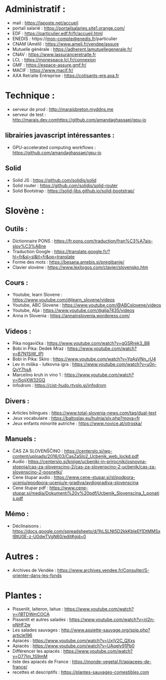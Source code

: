 # Administratif :
- mail : https://laposte.net/accueil
- portail salarié : https://portailsalaries.site1.orange.com/
- EDF : https://particulier.edf.fr/fr/accueil.html
- ENEDIS : https://mon-compte@enedis.fr/particulier
- CNAM (Améli) : https://www.ameli.fr/vendee/assure
- Mutuelle générale : https://adherent.lamutuellegenerale.fr/
- CNAV : https://www.lassuranceretraite.fr
- LCL : https://monespace.lcl.fr/connexion
- GMF : https://espace-assure.gmf.fr/
- MACIF : https://www.macif.fr/
- AXA Retraite Entreprise : https://cotisants-ere.axa.fr

# Technique :
- serveur de prod : http://maraisbreton.myddns.me
- serveur de test : http://marais.dev.comhttps://github.com/amandaghassaei/gpu-io

## librairies javascript intéressantes :
  - GPU-accelerated computing workflows : https://github.com/amandaghassaei/gpu-io

## Solid
- Solid JS : https://github.com/solidjs/solid
- Solid router : https://github.com/solidjs/solid-router
- Solid Bootstrap : https://solid-libs.github.io/solid-bootstrap/

# Slovène :
## Outils :
- Dictionnaire PONS : https://fr.pons.com/traduction/fran%C3%A7ais-slov%C3%A8ne
- Traduction Google : https://translate.google.fr/?hl=fr&sl=sl&tl=fr&op=translate
- Forme des mots : https://besana.amebis.si/pregibanje/
- Clavier slovène : https://www.lexilogos.com/clavier/slovensko.htm
## Cours :
- Youtube, learn Slovene : https://www.youtube.com/@learn_slovene/videos
- Youtube, ABC Slovene : https://www.youtube.com/@ABCslovene/videos
- Youtube, Alja : https://www.youtube.com/@alja7435/videos
- Anna in Slovenia : https://annainslovenia.wordpress.com/
## Videos :
- Pika nogavička : https://www.youtube.com/watch?v=gGSRrek3_B8
- Bobi in Pika: Dedek Mraz : https://www.youtube.com/watch?v=B7N1SiW_IPI
- Bobi in Pika: Skiro : https://www.youtube.com/watch?v=YqAsVNn_rU4
- Lev in miška - lutkovna igra : https://www.youtube.com/watch?v=u0n-QyY7hsA
- Marcelino kruh in vino 1 : https://www.youtube.com/watch?v=l5oijXW32GQ
- Infodrom : https://cist-hudo.rtvslo.si/infodrom
## Divers :
- Articles bilingues : https://www.total-slovenia-news.com/tag/dual-text
- Jeux vocabulaire : https://baltoslav.eu/hulnia/slv.php?mova=fr
- Jeux enfants minorité autriche : https://www.novice.at/otroska/

## Manuels :
- ČAS ZA SLOVENŠČINO : https://centerslo.si/wp-content/uploads/2016/03/CasZaSlo2_Ucbenik_web_lockd.pdf
- Audio : https://centerslo.si/knjige/ucbeniki-in-prirocniki/osnovna-stopnja/cas-za-slovenscino-2/cas-za-slovenscino-2-ucbenik/cas-za-slovenscino-2-posnetki/
- Cene štupar audio : https://www.cene-stupar.si/sl/podpora-ucenju/epodpora-ucenju/e-gradiva/avdiogradiva-slovenscina
- Cene štupar pdf : https://www.cene-stupar.si/media/Dokumenti%20v%20pdf/Ucbenik_Slovenscina_1_ponatis.pdf
## Mémo :
- Déclinaisons : https://docs.google.com/spreadsheets/d/1hLSLNt5D2kkKbleEf1DtMMSxtBtU0E-z-U0dwTVgN60/edit#gid=0

# Autres :
- Archives de Vendée : https://www.archives.vendee.fr/Consulter/S-orienter-dans-les-fonds

# Plantes :
- Pissenlit, laiteron, laitue : https://www.youtube.com/watch?v=j1BTDWmCOCA
- Pissenlit et autres salades : https://www.youtube.com/watch?v=nI2n-pNHF2w
- Les salades sauvages : http://www.assiette-sauvage.org/spip.php?article196
- Apiacés : https://www.youtube.com/watch?v=UxjV2C_QXxs
- Apiacès : https://www.youtube.com/watch?v=UAqely91Pb0
- Différencer les apiacés : https://www.youtube.com/watch?v=O77Im_1S9mM
- liste des apiacés de France : https://monde-vegetal.fr/apiacees-de-france/
- recettes et descriptifs : https://plantes-sauvages-comestibles.com
